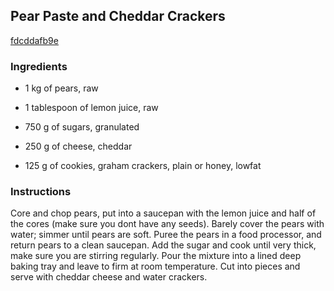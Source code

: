 ## Pear Paste and Cheddar Crackers

[fdcddafb9e](http://www.food.com/recipe/pear-paste-and-cheddar-crackers-319528)

### Ingredients

 - 1 kg of pears, raw

 - 1 tablespoon of lemon juice, raw

 - 750 g of sugars, granulated

 - 250 g of cheese, cheddar

 - 125 g of cookies, graham crackers, plain or honey, lowfat

### Instructions

Core and chop pears, put into a saucepan with the lemon juice and half of the cores (make sure you dont have any seeds). Barely cover the pears with water; simmer until pears are soft. Puree the pears in a food processor, and return pears to a clean saucepan. Add the sugar and cook until very thick, make sure you are stirring regularly. Pour the mixture into a lined deep baking tray and leave to firm at room temperature. Cut into pieces and serve with cheddar cheese and water crackers.